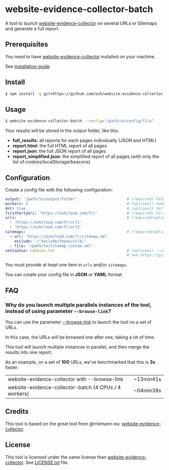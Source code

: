 # website-evidence-collector-batch

A tool to launch [website-evidence-collector](https://github.com/EU-EDPS/website-evidence-collector) on several URLs or Sitemaps and generate a full report.

## Prerequisites

You need to have [website-evidence-collector](https://github.com/EU-EDPS/website-evidence-collector) installed on your machine.

See [installation guide](https://github.com/EU-EDPS/website-evidence-collector#installation).

## Install

```bash
$ npm install -g git+https://github.com/ovh/website-evidence-collector-batch.git
```

## Usage

```bash
$ website-evidence-collector-batch --config="/path/to/config/file"
```

Your results will be stored in the output folder, like this:

 * **full_results**: all reports for each pages individually (JSON and HTML)
 * **report.html**: the full HTML report of all pages
 * **report.json**: the full JSON report of all pages
 * **report_simplified.json**: the simplified report of all pages (with only the list of cookies/localStorage/beacons)

## Configuration

Create a config file with the following configuration:

```yaml
output: '/path/to/output/folder'                      # (required) Path to the output folder
workers: 4                                            # (optional) number of concurrency workers (default is CPUs count)
dnt: true                                             # (optional) Set Do-Not-Track (default is false)
firstPartyUri: 'https://ovhcloud.com/fr/'             # (required) First Party URI
urls:                                                 # (required/optional) List of URLs to grab
  - 'https://ovhcloud.com/fr/url1'
  - 'https://ovhcloud.com/fr/url2'
sitemaps:                                             # (required/optional) Sitemaps list containing URLs to grab (can be files or urls)
  - url: 'https://ovhcloud.com/fr/sitemap.xml'
    exclude: '/^exclude/these/url$/'
  - file: '/path/to/sitemap_custom.xml'
setCookie: cookies.txt                                # (optional) --set-cookie option to be passed to website-evidence-collector
                                                      # see https://github.com/EU-EDPS/website-evidence-collector/blob/master/FAQ.md#how-do-i-gather-evidence-with-given-consent 
```

You must provide at least one item in `urls` and/or `sitemaps`.

You can create your config file in **JSON** or **YAML** format.

## FAQ

### Why do you launch multiple parallels instances of the tool, instead of using parameter `--browse-link`?

You can use the parameter [--browse-link](https://github.com/EU-EDPS/website-evidence-collector/blob/master/lib/argv.js#L35) to launch the tool on a set of URLs.

In this case, the URLs will be browsed one after one, taking a lot of time.

This tool will launch multiple instances in parallel, and then merge the results into one report.

As an example, on a set of **100** URLs, we've benchmarked that this is **3x** faster:

|                                                       |           |
|-------------------------------------------------------|-----------|
| website-evidence-collector with --browse-link         | ~13min41s |
| website-evidence-collector-batch (4 CPUs / 4 workers) | ~04min38s |

## Credits

This tool is based on the great tool from @rriemann-eu: [website-evidence-collector](https://github.com/EU-EDPS/website-evidence-collector).

## License

This tool is licensed under the same license than [website-evidence-collector](https://github.com/EU-EDPS/website-evidence-collector/blob/master/LICENSE.txt). See [LICENSE.txt](LICENSE.txt) file.
